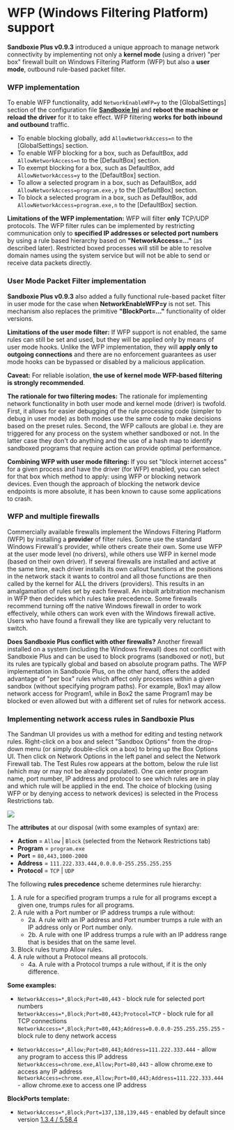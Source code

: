 # WFP (Windows Filtering Platform) support

**Sandboxie Plus v0.9.3** introduced a unique approach to manage network connectivity by implementing not only a **kernel mode** (using a driver) "per box" firewall built on Windows Filtering Platform (WFP) but also a **user mode**, outbound rule-based packet filter.

### WFP implementation

To enable WFP functionality, add `NetworkEnableWFP=y` to the [GlobalSettings] section of the configuration file **[Sandboxie Ini](../Content/SandboxieIni.md)** and **reboot the machine or reload the driver** for it to take effect. WFP filtering **works for both inbound and outbound** traffic.

- To enable blocking globally, add `AllowNetworkAccess=n` to the [GlobalSettings] section.
- To enable WFP blocking for a box, such as DefaultBox, add `AllowNetworkAccess=n` to the [DefaultBox] section.
- To exempt blocking for a box, such as DefaultBox, add `AllowNetworkAccess=y` to the [DefaultBox] section.
- To allow a selected program in a box, such as DefaultBox, add `AllowNetworkAccess=program.exe,y` to the [DefaultBox] section.
- To block a selected program in a box, such as DefaultBox, add `AllowNetworkAccess=program.exe,n` to the [DefaultBox] section.

**Limitations of the WFP implementation:** WFP will filter **only** TCP/UDP protocols. The WFP filter rules can be implemented by restricting communication only to **specified IP addresses or selected port numbers** by using a rule based hierarchy based on **"NetworkAccess=..."** (as described later). Restricted boxed processes will still be able to resolve domain names using the system service but will not be able to send or receive data packets directly.

### User Mode Packet Filter implementation

**Sandboxie Plus v0.9.3** also added a fully functional rule-based packet filter in user mode for the case when **NetworkEnableWFP=y** is not set. This mechanism also replaces the primitive **"BlockPort=..."** functionality of older versions.

**Limitations of the user mode filter:**
If WFP support is not enabled, the same rules can still be set and used, but they will be applied only by means of user mode hooks. Unlike the WFP implementation, they will **apply only to outgoing connections** and there are no enforcement guarantees as user mode hooks can be bypassed or disabled by a malicious application.

**Caveat:** For reliable isolation, **the use of kernel mode WFP-based filtering is strongly recommended**.

**The rationale for two filtering modes:**
The rationale for implementing network functionality in both user mode and kernel mode (driver) is twofold. First, it allows for easier debugging of the rule processing code (simpler to debug in user mode) as both modes use the same code to make decisions based on the preset rules.
Second, the WFP callouts are global i.e. they are triggered for any process on the system whether sandboxed or not. In the latter case they don't do anything and the use of a hash map to identify sandboxed programs that require action can provide optimal performance.

**Combining WFP with user mode filtering:**
If you set "block internet access" for a given process and have the driver (for WFP) enabled, you can select for that box which method to apply: using WFP or blocking network devices. Even though the approach of blocking the network device endpoints is more absolute, it has been known to cause some applications to crash.

### WFP and multiple firewalls

Commercially available firewalls implement the Windows Filtering Platform (WFP) by installing a **provider** of filter rules. Some use the standard Windows Firewall's provider, while others create their own. Some use WFP at the user mode level (no drivers), while others use WFP in kernel mode (based on their own driver). If several firewalls are installed and active at the same time, each driver installs its own callout functions at the positions in the network stack it wants to control and all those functions are then called by the kernel for ALL the drivers (providers). This results in an amalgamation of rules set by each firewall. An inbuilt arbitration mechanism in WFP then decides which rules take precedence. Some firewalls recommend turning off the native Windows firewall in order to work effectively, while others can work even with the Windows firewall active. Users who have found a firewall they like are typically very reluctant to switch.

**Does Sandboxie Plus conflict with other firewalls?** Another firewall installed on a system (including the Windows firewall) does not conflict with Sandboxie Plus and can be used to block programs (sandboxed or not), but its rules are typically global and based on absolute program paths. The WFP implementation in Sandboxie Plus, on the other hand, offers the added advantage of "per box" rules which affect only processes within a given sandbox (without specifying program paths). For example, Box1 may allow network access for Program1, while in Box2 the same Program1 may be blocked or even allowed but with a different set of rules for network access.

### Implementing network access rules in Sandboxie Plus

The Sandman UI provides us with a method for editing and testing network rules. Right-click on a box and select "Sandbox Options" from the drop-down menu (or simply double-click on a box) to bring up the Box Options UI. Then click on Network Options in the left panel and select the Network Firewall tab. The Test Rules row appears at the bottom, below the rule list (which may or may not be already populated). One can enter program name, port number, IP address and protocol to see which rules are in play and which rule will be applied in the end. The choice of blocking (using WFP or by denying access to network devices) is selected in the Process Restrictions tab.

![](../Media/WFP_Rule_Editor.png)

The **attributes** at our disposal (with some examples of syntax) are:
- **Action** = `Allow` | `Block` (selected from the Network Restrictions tab)
- **Program** = `program.exe`
- **Port** = `80,443,1000-2000`
- **Address** = `111.222.333.444,0.0.0.0-255.255.255.255`
- **Protocol** = `TCP` | `UDP`

The following **rules precedence** scheme determines rule hierarchy:
1. A rule for a specified program trumps a rule for all programs except a given one, trumps rules for all programs.
2. A rule with a Port number or IP address trumps a rule without:
   - 2a. A rule with an IP address and Port number trumps a rule with an IP address only or Port number only.
   - 2b. A rule with one IP address trumps a rule with an IP address range that is besides that on the same level.
3. Block rules trump Allow rules.
4. A rule without a Protocol means all protocols.
   - 4a. A rule with a Protocol trumps a rule without, if it is the only difference.

**Some examples:**

- `NetworkAccess=*,Block;Port=80,443` - block rule for selected port numbers<br>
  `NetworkAccess=*,Block;Port=80,443;Protocol=TCP` - block rule for all TCP connections<br>
  `NetworkAccess=*,Block;Port=80,443;Address=0.0.0.0-255.255.255.255` - block rule to deny network access

- `NetworkAccess=*,Allow;Port=80,443;Address=111.222.333.444` - allow any program to access this IP address<br>
  `NetworkAccess=chrome.exe,Allow;Port=80,443` - allow chrome.exe to access any IP address<br>
  `NetworkAccess=chrome.exe,Allow;Port=80,443;Address=111.222.333.444` - allow chrome.exe to access one IP address

**BlockPorts template:**
- `NetworkAccess=*,Block;Port=137,138,139,445` - enabled by default since version [1.3.4 / 5.58.4](https://github.com/sandboxie-plus/Sandboxie/commit/4420ba4448a797b7369917058c34e8a78c2ec9fc)
